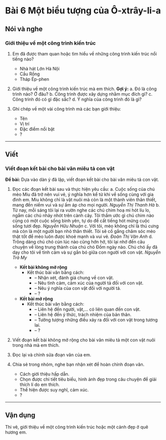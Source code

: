 # Bài 6 Một biểu tượng của Ô-xtrây-li-a

## Nói và nghe

### Giới thiệu về một công trình kiến trúc

1.  Em đã được tham quan hoặc tìm hiểu về những công trình kiến trúc nổi tiếng nào?
    *   Nhà hát Lớn Hà Nội
    *   Cầu Rồng
    *   Tháp Ép-phen

2.  Giới thiệu về một công trình kiến trúc mà em thích.
    **Gợi ý:**
    a. Đó là công trình nào? Ở đâu?
    b. Công trình được xây dựng nhằm mục đích gì?
    c. Công trình đó có gì đặc sắc?
    d. Ý nghĩa của công trình đó là gì?

3.  Ghi chép về một vài công trình mà các bạn giới thiệu:
    *   Tên
    *   Vị trí
    *   Đặc điểm nổi bật
    *   ?

---

## Viết

### Viết đoạn kết bài cho bài văn miêu tả con vật

**Đề bài:** Dựa vào dàn ý đã lập, viết đoạn kết bài cho bài văn miêu tả con vật.

1.  Đọc các đoạn kết bài sau và thực hiện yêu cầu:
    a. Cuộc sống của chú mèo Miu đã trở nên vui vẻ, ý nghĩa hơn kể từ khi về sống cùng với gia đình em. Miu không chỉ là vật nuôi mà còn là một thành viên thân thiết, mang đến niềm vui và sự ấm áp cho mọi người.
        *Nguyễn Thị Thanh Hà*
    b. Từ nay, mỗi sáng tôi lại ra vườn nghe các chú chim hoạ mi hót líu lo, ngắm các chú nhảy nhót trên cành cây. Tôi thầm ước gì chú chim nào cũng có một cuộc sống bình yên, tự do để cất tiếng hót mừng cuộc sống tươi đẹp.
        *Nguyễn Hữu Nhuận*
    c. Với tôi, mèo không chỉ là thú cưng mà còn là một người bạn nhỏ thân thiết. Tôi sẽ cố gắng chăm sóc mèo thật tốt để mèo luôn được khoẻ mạnh và vui vẻ.
        *Đoàn Thị Vân Anh*
    d. Trông dáng chú chó cún lúc nào cũng hớn hở, tôi lại nhớ đến câu chuyện về lòng trung thành của chú chó Đốm ngày nào. Chú chó ấy đã dạy cho tôi về tình cảm và sự gắn bó giữa con người với con vật.
        *Nguyễn Trà My*

    *   **Kết bài không mở rộng**
        *   Kết thúc bài văn bằng cách:
            *   – Nhận xét, đánh giá chung về con vật.
            *   – Nêu tình cảm, cảm xúc của người tả đối với con vật.
            *   – Nêu ý nghĩa của con vật đối với người tả.
            *   – ?
    *   **Kết bài mở rộng**
        *   Kết thúc bài văn bằng cách:
            *   – Liên hệ đến người, vật,... có liên quan đến con vật.
            *   – Liên hệ đến ý thức, trách nhiệm của bản thân.
            *   – Tưởng tượng những điều xảy ra đối với con vật trong tương lai.
            *   – ?

2.  Viết đoạn kết bài không mở rộng cho bài văn miêu tả một con vật nuôi trong nhà mà em thích.

3.  Đọc lại và chỉnh sửa đoạn văn của em.

4.  Chia sẻ trong nhóm, nghe bạn nhận xét để hoàn chỉnh đoạn văn.
    *   Cách giới thiệu hấp dẫn.
    *   Chọn được chi tiết tiêu biểu, hình ảnh đẹp trong câu chuyện để giải thích lí do em thích.
    *   Thể hiện được suy nghĩ, cảm xúc.
    *   ?

---

## Vận dụng

Thi vẽ, giới thiệu về một công trình kiến trúc hoặc một cảnh đẹp ở quê hương em.
